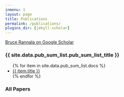 ```yaml
---
inmenu: 1
layout: page
title: Publications
permalink: /publications/
plugins_dir: [jekyll-scholar]
---
```


[Bruce Rannala on Google Scholar]

<h3>{{ site.data.pub_sum_list.pub_sum_list_title }}</h3>
<ul>
   {% for item in site.data.pub_sum_list.docs %}
      <li><a href="{{ item.url }}" alt="{{ item.title }}">{{ item.title }}</a></li>
   {% endfor %}
</ul>

### All Papers



[Bruce Rannala on Google Scholar]: https://scholar.google.com/citations?user=rgw5bacAAAAJ
